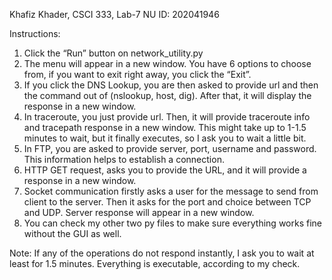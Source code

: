 Khafiz Khader, CSCI 333, Lab-7
NU ID: 202041946

Instructions:

1. Click the “Run” button on network_utility.py
2. The menu will appear in a new window. You have 6 options to choose from, if you want to exit right away, you click the “Exit”.
3. If you click the DNS Lookup, you are then asked to provide url and then the command out of (nslookup, host, dig). After that, it will display the response in a new window.
4. In traceroute, you just provide url. Then, it will provide traceroute info and tracepath response in a new window. This might take up to 1-1.5 minutes to wait, but it finally executes, so I ask you to wait a little bit.
5. In FTP, you are asked to provide server, port, username and password. This information helps to establish a connection.
6. HTTP GET request, asks you to provide the URL, and it will provide a response in a new window.
7. Socket communication firstly asks a user for the message to send from client to the server. Then it asks for the port and choice between TCP and UDP. Server response will appear in a new window.
8. You can check my other two py files to make sure everything works fine without the GUI as well.

Note: If any of the operations do not respond instantly, I ask you to wait at least for 1.5 minutes. Everything is executable, according to my check.